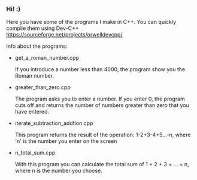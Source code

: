 ### Hi! :)

Here you have some of the programs I make in C++. You can quickly compile them using Dev-C++ https://sourceforge.net/projects/orwelldevcpp/

Info about the programs:

- get_a_roman_number.cpp

  If you introduce a number less than 4000, the program show you the Roman number.
  
- greater_than_zero.cpp

  The program asks you to enter a number. If you enter 0, the program cuts off and returns the number of numbers greater than zero that you have entered.
  
- iterate_subtraction_addtion.cpp

  This program returns the result of the operation: 1-2+3-4+5...-n, where 'n' is the number you enter on the screen
  
- n_total_sum.cpp

  With this program you can calculate the total sum of 1 + 2 + 3 + ... + n, where n is the number you choose.

